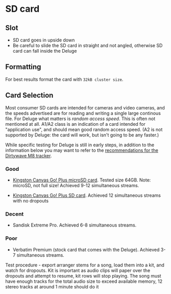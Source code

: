 # SD card

## Slot

- SD card goes in upside down
- Be careful to slide the SD card in straight and not angled, otherwise SD card can fall inside the Deluge

## Formatting

For best results format the card with `32kB cluster size`.

## Card Selection

Most consumer SD cards are intended for cameras and video cameras, and the speeds advertised are for reading and writing a single large continous file. For Deluge what matters is _random access speed_. This is often not mentioned at all. A1/A2 class is an indication of a card intended for "application use", and should mean good random access speed. (A2 is not supported by Deluge: the card will work, but isn't going to be any faster.)

While specific testing for Deluge is still in early steps, in addition to the information below you may want to refer to the [recommendations for the Dirtywave M8 tracker](https://dirtywave.com/pages/recommended-microsd-cards).

### Good

- [Kingston Canvas Go! Plus microSD card](https://www.kingston.com/en/memory-cards/canvas-go-plus-microsd-card). Tested size 64GB. Note: microSD, not full size! Achieved 9-12 simultaneous streams.

- [Kingston Canvas Go! Plus SD card](https://www.bestbuy.ca/en-ca/product/kingston-canvas-go-plus-128gb-170mb-s-sdxc-memory-card/14707230). Achieved 12 simultaneous streams with no dropouts

### Decent

- Sandisk Extreme Pro. Achieved 6-8 simultaneous streams.

### Poor

- Verbatim Premium (stock card that comes with the Deluge). Achieved 3-7 simultaneous streams.

Test procedure - export arranger stems for a song, load them into a kit, and watch for dropouts. Kit is important as audio clips will paper over the dropouts and attempt to resume, kit rows will stop playing. The song must have enough tracks for the total audio size to exceed available memory, 12 stereo tracks at around 1 minute should do it